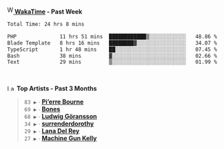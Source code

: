 <img src="https://github.com/dxnter/dxnter/assets/17434202/67b21fa4-d36d-46f9-9dec-f23d976b00ef" alt="WakaTime Logo" width="14" height="18"/><a href="https://wakatime.com/@dxnter" target="_blank"><strong> WakaTime</strong></a><strong> - Past Week</strong>

<!--START_SECTION:waka-->

```txt
Total Time: 24 hrs 8 mins

PHP              11 hrs 51 mins  ████████████▒░░░░░░░░░░░░   48.86 %
Blade Template   8 hrs 16 mins   ████████▓░░░░░░░░░░░░░░░░   34.07 %
TypeScript       1 hr 48 mins    ██░░░░░░░░░░░░░░░░░░░░░░░   07.45 %
Bash             38 mins         ▓░░░░░░░░░░░░░░░░░░░░░░░░   02.66 %
Text             29 mins         ▒░░░░░░░░░░░░░░░░░░░░░░░░   01.99 %
```

<!--END_SECTION:waka-->

<br/>

<!--START_LASTFM_ARTISTS:{"period": "3month", "rows": 6}-->
<a href="https://last.fm" target="_blank"><img src="https://user-images.githubusercontent.com/17434202/215290617-e793598d-d7c9-428f-9975-156db1ba89cc.svg" alt="Last.fm Logo" width="18" height="13"/></a> **Top Artists - Past 3 Months**

> `83 ▶️` ∙ **[Pi’erre Bourne](https://www.last.fm/music/Pi%E2%80%99erre+Bourne)**<br/>
> `69 ▶️` ∙ **[Bones](https://www.last.fm/music/Bones)**<br/>
> `68 ▶️` ∙ **[Ludwig Göransson](https://www.last.fm/music/Ludwig+G%C3%B6ransson)**<br/>
> `34 ▶️` ∙ **[surrenderdorothy](https://www.last.fm/music/surrenderdorothy)**<br/>
> `29 ▶️` ∙ **[Lana Del Rey](https://www.last.fm/music/Lana+Del+Rey)**<br/>
> `27 ▶️` ∙ **[Machine Gun Kelly](https://www.last.fm/music/Machine+Gun+Kelly)**<br/>
<!--END_LASTFM_ARTISTS-->
